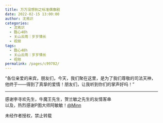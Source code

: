 ```yaml
---
title: 万万没想到之标准偶像剧
date: 2022-02-15 13:00:00
author: 沈焉识
categories: 
  - 沈焉识
  - 戬心48h
  - 关山云雨｜岁岁情长
  - 视频
tags: 
  - 戬心48h
  - 关山云雨｜岁岁情长
  - 视频
permalink: /pages/c99702/
---
```


<iframeComp ihtml="https://player.bilibili.com/player.html?aid=893953936&cid=507314777&page=1&danmaku=1&high_quality=1"></iframeComp>

“各位亲爱的来宾，朋友们，今天，我们聚在这里，是为了我们尊敬的司法天神，他终于——得到了真挚的爱情！朋友们，让我听到你们的掌声好吗！”
<!-- more -->
---

感谢李寻欢先生，牛魔王先生，贺兰敏之先生的友情客串  
以及，热烈感谢P图大师阿敏敏！[@Minn](/categories/?category=Minn)

未经作者授权，禁止转载
